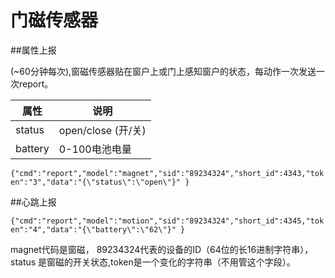 # 门磁传感器

##属性上报

(~60分钟每次),窗磁传感器贴在窗户上或门上感知窗户的状态，每动作一次发送一次report。

| 属性 | 说明 |
| -- | -- |
| status | open/close  (开/关) |
| battery | 0-100电池电量 |

```{"cmd":"report","model":"magnet","sid":"89234324","short_id":4343,"token":"3","data":"{\"status\":\"open\"}" }```

##心跳上报

```{"cmd":"report","model":"motion","sid":"89234324","short_id":4345,"token":"4","data":"{\"battery\":\"62\"}" }```

magnet代码是窗磁， 89234324代表的设备的ID（64位的长16进制字符串），status 是窗磁的开关状态,token是一个变化的字符串（不用管这个字段）。






